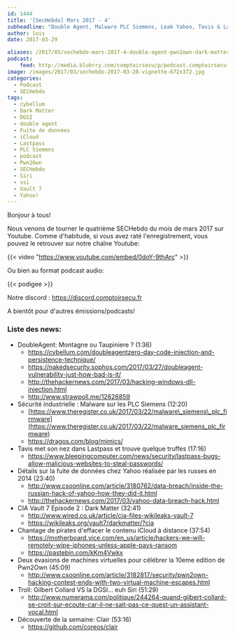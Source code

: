 ```yaml
---
id: 1444
title: '[SecHebdo] Mars 2017 - 4'
subheadline: "Double Agent, Malware PLC Siemens, Leak Yahoo, Tavis & Lastpass, Pwn2Own, Dark Matter, etc."
author: lois
date: 2017-03-29

aliases: /2017/03/sechebdo-mars-2017-4-double-agent-pwn2own-dark-matter-tavis-1-lastpass-etc/
podcast:
    feed: http://media.blubrry.com/comptoirsecu/p/podcast.comptoirsecu.fr/CSEC.HS41.2017-03-28.SECHebdo_Mar_2017-4.mp3
image: /images/2017/03/sechebdo-2017-03-28-vignette-672x372.jpg
categories:
  - Podcast
  - SECHebdo
tags:
  - cybellum
  - Dark Matter
  - DGSI
  - double agent
  - Fuite de données
  - iCloud
  - Lastpass
  - PLC Siemens
  - podcast
  - Pwn2Own
  - SECHebdo
  - Siri
  - ssi
  - Vault 7
  - Yahoo!
---
```

Bonjour à tous!

Nous venons de tourner le quatrième SECHebdo du mois de mars 2017 sur Youtube. Comme d'habitude, si vous avez raté l'enregistrement, vous pouvez le retrouver sur notre chaîne Youtube:

{{< video "https://www.youtube.com/embed/0doY-9thArc" >}}


Ou bien au format podcast audio:

{{< podigee >}}

Notre discord : <https://discord.comptoirsecu.fr>

A bientôt pour d'autres émissions/podcasts!

### Liste des news:

  * DoubleAgent: Montagne ou Taupiniere ? (1:36)
      * <https://cybellum.com/doubleagentzero-day-code-injection-and-persistence-technique/>
      * <https://nakedsecurity.sophos.com/2017/03/27/doubleagent-vulnerability-just-how-bad-is-it/>
      * <http://thehackernews.com/2017/03/hacking-windows-dll-injection.html>
      * <http://www.strawpoll.me/12626859>
  * Sécurité industrielle : Malware sur les PLC Siemens (12:20)
      * [https://www.theregister.co.uk/2017/03/22/malware\_siemens\_plc_firmware](https://www.theregister.co.uk/2017/03/22/malware_siemens_plc_firmware)
      * <https://dragos.com/blog/mimics/>
  * Tavis met son nez dans Lastpass et trouve quelque truffes (17:16)
      * <https://www.bleepingcomputer.com/news/security/lastpass-bugs-allow-malicious-websites-to-steal-passwords/>
  * Détails sur la fuite de données chez Yahoo réalisée par les russes en 2014 (23:40)
      * <http://www.csoonline.com/article/3180762/data-breach/inside-the-russian-hack-of-yahoo-how-they-did-it.html>
      * <http://thehackernews.com/2017/03/yahoo-data-breach-hack.html>
  * CIA Vault 7 Episode 2 : Dark Matter (32:41)
      * <http://www.wired.co.uk/article/cia-files-wikileaks-vault-7>
      * <https://wikileaks.org/vault7/darkmatter/?cia>
  * Chantage de pirates d'effacer le contenu iCloud à distance (37:54)
      * <https://motherboard.vice.com/en_us/article/hackers-we-will-remotely-wipe-iphones-unless-apple-pays-ransom>
      * <https://pastebin.com/kKm4Vwkx>
  * Deux évasions de machines virtuelles pour célébrer la 10eme edition de Pwn2Own (45:09)
      * <http://www.csoonline.com/article/3182817/security/pwn2own-hacking-contest-ends-with-two-virtual-machine-escapes.html>
  * Troll: Gilbert Collard VS la DGSI&#8230; euh Siri (51:29)
      * <http://www.numerama.com/politique/244264-quand-gilbert-collard-se-croit-sur-ecoute-car-il-ne-sait-pas-ce-quest-un-assistant-vocal.html>
  * Découverte de la semaine: Clair (53:16)
      * <https://github.com/coreos/clair>
